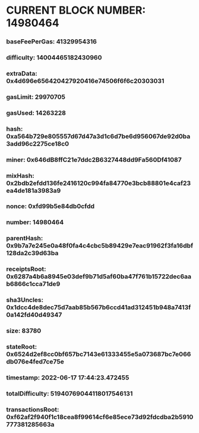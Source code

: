 # CURRENT BLOCK NUMBER: 14980464

### baseFeePerGas: 41329954316
### difficulty: 14004465182430960
### extraData: 0x4d696e656420427920416e74506f6f6c20303031
### gasLimit: 29970705
### gasUsed: 14263228
### hash: 0xa564b729e805557d67d47a3d1c6d7be6d956067de92d0ba3add96c2275ce18c0
### miner: 0x646dB8ffC21e7ddc2B6327448dd9Fa560Df41087
### mixHash: 0x2bdb2efdd136fe2416120c994fa84770e3bcb88801e4caf23ea4de181a3983a9
### nonce: 0xfd99b5e84db0cfdd
### number: 14980464
### parentHash: 0x9b7a7e245e0a48f0fa4c4cbc5b89429e7eac91962f3fa16dbf128da2c39d63ba
### receiptsRoot: 0x6287a4b6a8945e03def9b71d5af60ba47f761b15722dec6aab6866c1cca71de9
### sha3Uncles: 0x1dcc4de8dec75d7aab85b567b6ccd41ad312451b948a7413f0a142fd40d49347
### size: 83780
### stateRoot: 0x6524d2ef8cc0bf657bc7143e61333455e5a073687bc7e066db076e4fed7ce75e
### timestamp: 2022-06-17 17:44:23.472455
### totalDifficulty: 51940769044118017546131
### transactionsRoot: 0xf62af2f940f1c18cea8f99614cf6e85ece73d92fdcdba2b5910777381285663a
